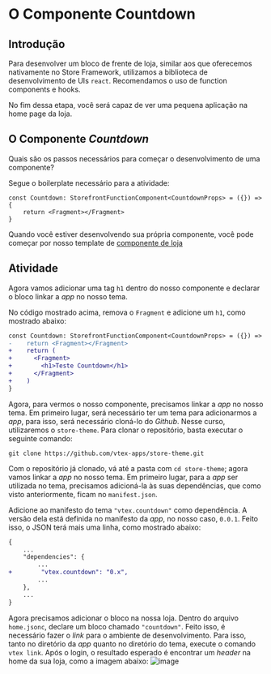 # O Componente Countdown

## Introdução
Para desenvolver um bloco de frente de loja, similar aos que oferecemos nativamente no Store Framework, utilizamos a biblioteca de desenvolvimento de UIs `react`. Recomendamos o uso de function components e hooks.

No fim dessa etapa, você será capaz de ver uma pequena aplicação na home page da loja.

## O Componente *Countdown*
Quais são os passos necessários para começar o desenvolvimento de uma componente?

Segue o boilerplate necessário para a atividade:

```tsx
const Countdown: StorefrontFunctionComponent<CountdownProps> = ({}) => {
    return <Fragment></Fragment>
}
```
Quando você estiver desenvolvendo sua própria componente, você pode começar por nosso template de [componente de loja](https://github.com/vtex-apps/store-component-template)

## Atividade
Agora vamos adicionar uma tag `h1` dentro do nosso componente e declarar o bloco linkar a *app* no nosso tema.

No código mostrado acima, remova o `Fragment` e adicione um `h1`, como mostrado abaixo:
```diff
const Countdown: StorefrontFunctionComponent<CountdownProps> = ({}) => {
-    return <Fragment></Fragment>
+    return (
+      <Fragment>
+        <h1>Teste Countdown</h1>
+      </Fragment>
+    )
}
```

Agora, para vermos o nosso componente, precisamos linkar a *app* no nosso tema. Em primeiro lugar, será necessário ter um tema para adicionarmos a *app*, para isso, será necessário cloná-lo do *Github*. Nesse curso, utilizaremos o `store-theme`. Para clonar o repositório, basta executar o seguinte comando:

```
git clone https://github.com/vtex-apps/store-theme.git
```

Com o repositório já clonado, vá até a pasta com `cd store-theme`; agora vamos linkar a *app* no nosso tema. Em primeiro lugar, para a *app* ser utilizada no tema, precisamos adicioná-la às suas dependências, que como visto anteriormente, ficam no `manifest.json`.

Adicione ao manifesto do tema `"vtex.countdown"` como dependência. A versão dela está definida no manifesto da *app*, no nosso caso, `0.0.1`. Feito isso, o JSON terá mais uma linha, como mostrado abaixo:
```diff
{
    ...
    "dependencies": {
        ...
+        "vtex.countdown": "0.x",
        ...
    },
    ...
}
```
Agora precisamos adicionar o bloco na nossa loja. Dentro do arquivo `home.jsonc`, declare um bloco chamado `"countdown"`. Feito isso, é necessário fazer o *link* para o ambiente de desenvolvimento. Para isso, tanto no diretório da *app* quanto no diretório do tema, execute o comando `vtex link`. Após o login, o resultado esperado é encontrar um *header* na home da sua loja, como a imagem abaixo:
![image](https://user-images.githubusercontent.com/19495917/74960422-11d7d980-53eb-11ea-9d32-f0aa1340f0af.png)

